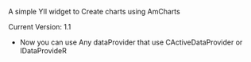 A simple YII widget to Create charts using AmCharts

Current Version: 1.1

- Now you can use Any dataProvider that use CActiveDataProvider or IDataProvideR